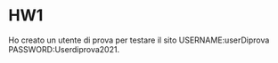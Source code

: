 # HW1
Ho creato un utente di prova per testare il sito
USERNAME:userDiprova
PASSWORD:Userdiprova2021.
